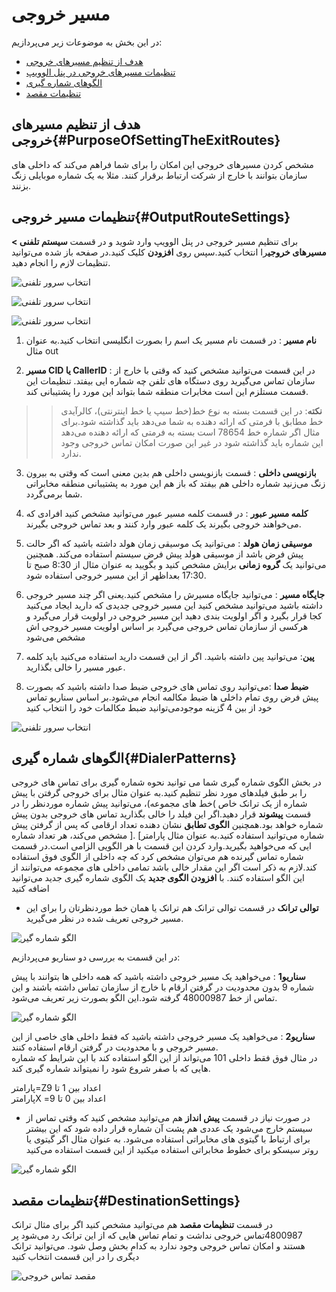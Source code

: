 # مسیر خروجی

در این بخش به موضوعات زیر می‌پردازیم:

- [هدف از تنظیم مسیرهای خروجی ](#PurposeOfSettingTheExitRoutes)
- [ تنظیمات مسیرهای خروجی  در پنل الوویپ ](#OutputRouteSettingsinAloVoIP)
- [الگوهای شماره گیری ](#DialerPatterns)
- [ تنظیمات مقصد ](#DestinationSettings)

## هدف از تنظیم مسیرهای خروجی{#PurposeOfSettingTheExitRoutes}

مشخص کردن مسیرهای خروجی این امکان را برای شما فراهم می‌کند که داخلی های سازمان بتوانند با خارج از شرکت ارتباط برقرار کنند.
مثلا به یک شماره موبایلی زنگ بزنند.

## تنظیمات مسیر خروجی{#OutputRouteSettings}

برای تنظیم مسیر خروجی در پنل الوویپ وارد شوید و در قسمت **سیستم تلفنی > مسیرهای خروجی**را انتخاب کنید.سپس روی **افزودن** کلیک کنید.در صفحه باز شده می‌توانید تنظیمات لازم را انجام دهید.

![انتخاب سرور تلفنی ](./Images/Choose-server.jpg)

![انتخاب سرور تلفنی ](./Images/out-route.png)

![انتخاب سرور تلفنی ](./Images/out-route11.png)


1. **نام مسیر** : در قسمت نام مسیر یک اسم را بصورت انگلیسی انتخاب کنید.به عنوان مثال out 

2.	**مسیر CID یا CallerID** : در این قسمت می‌توانید مشخص کنید که وقتی با خارج از سازمان تماس می‌گیرید روی دستگاه های تلفن چه شماره ایی بیفتد. تنظیمات این قسمت مستلزم این است مخابرات منطقه شما بتواند این مورد را پشتیبانی کند.

>>**نکته**: در این قسمت بسته به نوع خط(خط سیپ یا خط اینترنتی)، کالرآیدی خط مطابق با فرمتی که ارائه دهنده به شما می‌دهد باید گذاشته شود.برای مثال اگر شماره خط 78654 است بسته به فرمتی که ارائه دهنده می‌دهد این شماره باید گذاشته شود در غیر این صورت امکان تماس خروجی وجود ندارد.


3.	**بازنویسی داخلی** : قسمت بازنویسی داخلی هم بدین معنی است که وقتی به بیرون زنگ می‌زنید شماره داخلی هم بیفتد که باز هم این مورد  به پشتیبانی منطقه مخابراتی شما برمی‌گردد.

4.	**کلمه مسیر عبور** : در قسمت کلمه مسیر عبور می‌توانید مشخص کنید افرادی که می‌خواهند خروجی بگیرند یک کلمه عبور وارد کنند و بعد تماس خروجی بگیرند.

5.	**موسیقی زمان هولد** : می‌توانید یک موسیقی زمان هولد داشته باشید که اگر حالت پیش فرض باشد از موسیقی هولد پیش فرض سیستم استفاده می‌کند. همچنین می‌توانید یک **گروه زمانی** برایش مشخص کنید و بگویید به عنوان مثال از 8:30 صبح تا 17:30 بعداظهر از این مسیر خروجی استفاده شود.

6.	**جایگاه مسیر** : می‌توانید جایگاه مسیرش را مشخص کنید.یعنی اگر چند مسیر خروجی داشته باشید می‌توانید مشخص کنید این مسیر خروجی جدیدی که دارید ایجاد می‌کنید کجا قرار بگیرد و اگر اولویت بندی دهید این مسیر خروجی در اولویت قرار می‌گیرد و هرکسی از سازمان تماس خروجی می‌گیرد بر اساس اولویت مسیر خروجی اش مشخص می‌شود

7.	**پین**: می‌توانید پین داشته باشید. اگر از این قسمت دارید استفاده می‌کنید باید کلمه عبور مسیر را خالی بگذارید.

8.	**ضبط صدا** :می‌توانید روی تماس های خروجی ضبط صدا داشته باشید که بصورت پیش فرض روی تمام داخلی ها ضبط مکالمه انجام می‌شود.بر اساس سناریو تماس خود از بین 4 گزینه موجودمی‌توانید ضبط مکالمات خود را انتخاب کنید

![انتخاب سرور تلفنی ](./Images/out-route1.jpg)

## الگوهای شماره گیری{#DialerPatterns}
در بخش الگوی شماره گیری شما می توانید نحوه شماره گیری برای تماس های خروجی را بر طبق فیلدهای مورد نظر تنظیم کنید.به عنوان مثال برای خروجی گرفتن با پیش شماره از یک ترانک خاص )خط های مجموعه)، می‌توانید پیش شماره موردنظر را در قسمت **پیشوند** قرار دهید.اگر این فیلد را خالی بگذارید تماس های خروجی بدون پیش شماره خواهد بود.همچنین **الگوی تطابق** نشان دهنده تعداد ارقامی که پس از گرفتن پیش شماره می‌توانید استفاده کنید.به عنوان مثال پارامتر] .[ مشخص می‌کند، هر تعداد شماره ایی که می‌خواهید بگیرید.وارد کردن این قسمت با هر الگویی الزامی است.در قسمت شماره تماس گیرنده هم می‌توان مشخص کرد که چه داخلی از الگوی فوق استفاده کند.لازم به ذکر است اگر این مقدار خالی باشد تمامی داخلی های مجموعه می‌توانند از این الگو استفاده کنند. با **افزودن الگوی جدید** یک الگوی شماره گیری جدید می‌توانید اضافه کنید

- **توالی ترانک**
در قسمت توالی ترانک هم ترانک یا همان خط موردنظرتان را برای این مسیر خروجی تعریف شده در نظر می‌گیرید.

![الگو شماره گیر ](./Images/out-route7.jpg)

در این قسمت به بررسی دو سناریو می‌پردازیم:

**سناریو1** : می‌خواهید یک مسیر خروجی داشته باشید که همه داخلی ها بتوانند  با پیش شماره 9 بدون محدودیت در گرفتن ارقام با خارج از سازمان تماس داشته باشند و این تماس از خط 48000987 گرفته شود.این الگو بصورت زیر تعریف می‌شود.


![الگو شماره گیر ](./Images/out-route7.png)

**سناریو2** : می‌خواهید یک مسیر خروجی داشته باشید که فقط داخلی های خاصی از این مسیر خروجی و با محدودیت در گرفتن ارقام استفاده کنند.<br>
در مثال فوق فقط داخلی  101 می‌تواند از این الگو استفاده کند با این شرایط که شماره هایی که با صفر شروع شود را نمیتواند شماره گیری کند.<br>

پارامتر=Zاعداد بین 1 تا 9<br>
پارامترX =اعداد بین 0 تا 9

- در صورت نیاز در قسمت **پیش انداز** هم می‌توانید مشخص کنید که وقتی تماس از سیستم خارج می‌شود یک عددی هم پشت آن شماره قرار داده شود که این بیشتر برای ارتباط با گیتوی های مخابراتی استفاده می‌شود. به عنوان مثال اگر گیتوی یا روتر سیسکو برای خطوط مخابراتی استفاده میکنید از این قسمت استفاده می‌کنید

![الگو شماره گیر ](./Images/out-route8.png)

## تنظیمات مقصد{#DestinationSettings}

در قسمت **تنظیمات مقصد** هم می‌توانید مشخص کنید‌ اگر برای مثال ترانک 4800987تماس خروجی نداشت و تمام تماس هایی که از این ترانک رد می‌شود پر هستند  و امکان تماس خروجی وجود ندارد به کدام بخش وصل شود. می‌توانید ترانک دیگری را در این قسمت انتخاب کنید

![مقصد تماس خروجی ](./Images/out-route6.png)
